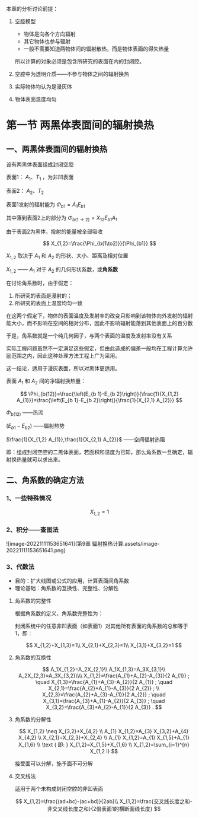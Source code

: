 本章的分析讨论前提：

1. 空腔模型

   * 物体是向各个方向辐射
   * 其它物体也参与辐射
   * 一般不需要知道两物体间的辐射散热，而是物体表面的得失热量

   所以计算的对象必须是包含所研究的表面在内的封闭腔。

2. 空腔中为透明介质——不参与物体之间的辐射换热

3. 实际物体均认为是漫灰体

4. 物体表面温度均匀

# 第一节 两黑体表面间的辐射换热

## 一、两黑体表面间的辐射换热

设有两黑体表面组成封闭空腔

表面1： $A_1、T_1$ ，为非凹表面

表面2： $A_2、T_2$ 

表面1发射的辐射能为 $\Phi_{b1}=A_1E_{b1}$ 

其中落到表面2上的部分为 $\Phi_{b(1\to2)}=X_{12}E_{b1}A_1$ 

由于表面2为黑体，投射的能量被全部吸收

$$
X_{1,2}=\frac{\Phi_{b(1\to2)}}{\Phi_{b1}}
$$

$X_{1,2}$ 取决于 $A_1$ 和 $A_2$ 的形状、大小、距离及相对位置

$X_{1,2}$ —— $A_1$ 对于 $A_2$ 的几何形状系数，或**角系数**

在讨论角系数时，由于假定：

1. 所研究的表面是漫射的；
2. 所研究的表面上温度均匀一致

在这两个假定下，物体的表面温度及发射率的改变只影响到该物体向外发射的辐射能大小，而不影响在空间的相对分布，因此不影响辐射能落到其他表面上的百分数

于是，角系数就是一个纯几何因子，与两个表面的温度及发射率没有关系

实际工程问题虽然不一定满足这些假定，但由此造成的偏差一般均在工程计算允许励范围之内，因此这种处理方法工程上广为采用。

这一结论，适用于漫灰表面，所以对黑体更适用。

表面 $A_1$ 和 $A_2$ 间的净辐射换热量：

$$
\Phi_{b(12)}=\frac{\left(E_{b 1}-E_{b 2}\right)}{\frac{1}{X_{1,2} A_{1}}}=\frac{\left(E_{b 1}-E_{b 2}\right)}{\frac{1}{X_{2,1} A_{2}}}
$$

$\Phi_{b(12)}$ ——热流

$\left(E_{b 1}-E_{b 2}\right)$ ——辐射热势

$\frac{1}{X_{1,2} A_{1}},\frac{1}{X_{2,1} A_{2}}$ ——空间辐射热阻

即：组成封闭空腔的二黑体表面，若面积和温度为已知，那么角系数一旦确定，辐射换热量就可以求出来。

## 二、角系数的确定方法

### 1、一些特殊情况

$$
X_{1,2}=1
$$

### 2、积分——查图法

![image-20221111153651641](第9章 辐射换热计算.assets/image-20221111153651641.png)

### 3、代数法

* 目的：扩大线图或公式的应用，计算表面间角系数
* 理论基础：角系数的互换性、完整性、分解性

1. 角系数的完整性

   根据角系数的定义，角系数完整性为：

   封闭系统中的任意非凹表面（如表面1）对其他所有表面的角系数的总和等于1，即：
   
   $$
   X_{1,2}+X_{1,3}=1\\
   X_{2,1}+X_{2,3}=1\\
   X_{3,1}+X_{3,2}=1
   $$

2. 角系数的互换性
   
   $$
   A_1X_{1,2}=A_2X_{2,1}\\
   A_1X_{1,3}=A_3X_{3,1}\\
   A_2X_{2,3}=A_3X_{3,2}\\\\
   X_{1,2}=\frac{A_{1}+A_{2}-A_{3}}{2 A_{1}} ; \quad X_{1,3}=\frac{A_{1}+A_{3}-A_{2}}{2 A_{1}} ; \quad X_{2,1}=\frac{A_{2}+A_{1}-A_{3}}{2 A_{2}} ; \\
   X_{2,3}=\frac{A_{2}+A_{3}-A_{1}}{2 A_{2}} ; \quad X_{3,1}=\frac{A_{3}+A_{1}-A_{2}}{2 A_{3}} ; \quad X_{3,2}=\frac{A_{3}+A_{2}-A_{1}}{2 A_{3}} .
   $$
   
3. 角系数的分解性
   
   $$
   X_{1,2} \neq X_{3,2}+X_{4,2} \\
   A_{1} X_{1,2}=A_{3} X_{3,2}+A_{4} X_{4,2} \\
   X_{2,1}=X_{2,3}+X_{2,4} \\
   A_{1} X_{1,2}=A_{1} X_{1,5}+A_{1} X_{1,6} \\
   \text { 即: } X_{1,2}=X_{1,5}+X_{1,6} \\
   X_{1,2}=\sum_{i=1}^{n} X_{1,2 i}
   $$
   
   接受面可以分解，施予面不可分解

4. 交叉线法

   适用于两个未构成封闭空腔的非凹表面
   
   $$
   X_{1,2}=\frac{(ad+bc)-(ac+bd)}{2ab}\\
   X_{1,2}=\frac{交叉线长度之和-非交叉线长度之和}{2倍表面1的横断面线长度}
   $$